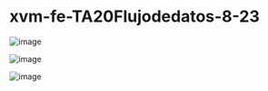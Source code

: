 # xvm-fe-TA20Flujodedatos-8-23

![image](https://github.com/xaco04/xvm-fe-TA20Flujodedatos-8-23/assets/93447803/c2e923b2-d8df-4561-acd1-7fc6efd3e900)


![image](https://github.com/xaco04/xvm-fe-TA20Flujodedatos-8-23/assets/93447803/b9966f4c-ff03-47b0-8328-f3b07af62e4b)


![image](https://github.com/xaco04/xvm-fe-TA20Flujodedatos-8-23/assets/93447803/b80ec9c7-bb20-499a-8dba-5703857ccd14)




